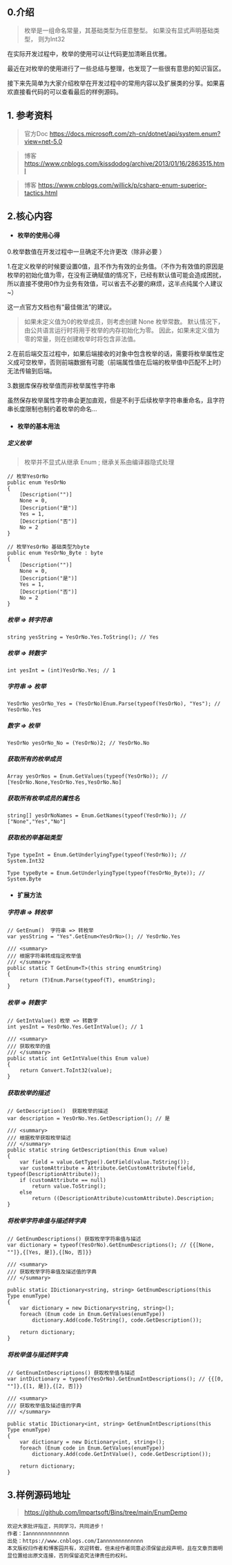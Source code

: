 



## 0.介绍
> 枚举是一组命名常量，其基础类型为任意整型。 如果没有显式声明基础类型， 则为Int32

在实际开发过程中，枚举的使用可以让代码更加清晰且优雅。

最近在对枚举的使用进行了一些总结与整理，也发现了一些很有意思的知识盲区。

接下来先简单为大家介绍枚举在开发过程中的常用内容以及扩展类的分享。如果喜欢直接看代码的可以查看最后的样例源码。

## 1. 参考资料
> 官方Doc https://docs.microsoft.com/zh-cn/dotnet/api/system.enum?view=net-5.0

> 博客 https://www.cnblogs.com/kissdodog/archive/2013/01/16/2863515.html

> 博客 https://www.cnblogs.com/willick/p/csharp-enum-superior-tactics.html

## 2.核心内容

- #### 枚举的使用心得
0.枚举数值在开发过程中一旦确定不允许更改（除非必要 ）

1.在定义枚举的时候要设置0值，且不作为有效的业务值。（不作为有效值的原因是枚举的初始化值为零，在没有正确赋值的情况下，已经有默认值可能会造成困扰，所以直接不使用0作为业务有效值，可以省去不必要的麻烦，这半点纯属个人建议~）

这一点官方文档也有“最佳做法”的建议。
> 如果未定义值为0的枚举成员，则考虑创建 None 枚举常数。 默认情况下，由公共语言运行时将用于枚举的内存初始化为零。 因此，如果未定义值为零的常量，则在创建枚举时将包含非法值。

2.在前后端交互过程中，如果后端接收的对象中包含枚举的话，需要将枚举属性定义成可空枚举，否则前端数据有可能（前端属性值在后端的枚举值中匹配不上时）无法传输到后端。

3.数据库保存枚举值而非枚举属性字符串

虽然保存枚举属性字符串会更加直观，但是不利于后续枚举字符串重命名，且字符串长度限制也制约着枚举的命名...
- #### 枚举的基本用法

##### 定义枚举
> 枚举并不显式从继承 Enum ; 继承关系由编译器隐式处理
```
// 枚举YesOrNo
public enum YesOrNo
{
    [Description("")]
    None = 0,
    [Description("是")]
    Yes = 1,
    [Description("否")]
    No = 2
}

// 枚举YesOrNo 基础类型为byte
public enum YesOrNo_Byte : byte
{
    [Description("")]
    None = 0,
    [Description("是")]
    Yes = 1,
    [Description("否")]
    No = 2
}
```

##### 枚举 => 转字符串
```
string yesString = YesOrNo.Yes.ToString(); // Yes
```

##### 枚举 => 转数字
```
int yesInt = (int)YesOrNo.Yes; // 1
```

##### 字符串 => 枚举
```
YesOrNo yesOrNo_Yes = (YesOrNo)Enum.Parse(typeof(YesOrNo), "Yes"); // YesOrNo.Yes
```

##### 数字 => 枚举
```
YesOrNo yesOrNo_No = (YesOrNo)2; // YesOrNo.No
```

##### 获取所有的枚举成员
```
Array yesOrNos = Enum.GetValues(typeof(YesOrNo)); // [YesOrNo.None,YesOrNo.Yes,YesOrNo.No]
```

##### 获取所有枚举成员的属性名
```
string[] yesOrNoNames = Enum.GetNames(typeof(YesOrNo)); // ["None","Yes","No"]
```

##### 获取枚的举基础类型
```
Type typeInt = Enum.GetUnderlyingType(typeof(YesOrNo)); // System.Int32
    
Type typeByte = Enum.GetUnderlyingType(typeof(YesOrNo_Byte)); // System.Byte
```

- #### 扩展方法

##### 字符串 => 转枚举
```
// GetEnum()  字符串 => 转枚举
var yesString = "Yes".GetEnum<YesOrNo>(); // YesOrNo.Yes

/// <summary>
/// 根据字符串转成指定枚举值
/// </summary>
public static T GetEnum<T>(this string enumString)
{
    return (T)Enum.Parse(typeof(T), enumString);
}
```
##### 枚举 => 转数字
```
// GetIntValue() 枚举 => 转数字
int yesInt = YesOrNo.Yes.GetIntValue(); // 1

/// <summary>
/// 获取枚举的值
/// </summary>
public static int GetIntValue(this Enum value)
{
    return Convert.ToInt32(value);
}            
```

##### 获取枚举的描述
```
// GetDescription()  获取枚举的描述
var description = YesOrNo.Yes.GetDescription(); // 是

/// <summary>
/// 根据枚举获取枚举描述
/// </summary>
public static string GetDescription(this Enum value)
{
    var field = value.GetType().GetField(value.ToString());
    var customAttribute = Attribute.GetCustomAttribute(field, typeof(DescriptionAttribute));
    if (customAttribute == null)
        return value.ToString();
    else
        return ((DescriptionAttribute)customAttribute).Description;
}          
```

##### 将枚举字符串值与描述转字典
```
// GetEnumDescriptions() 获取枚举字符串值与描述
var dictionary = typeof(YesOrNo).GetEnumDescriptions(); // {{[None, ""]},{[Yes, 是]},{[No, 否]}}

/// <summary>
/// 获取枚举字符串值及描述值的字典
/// </summary>

public static IDictionary<string, string> GetEnumDescriptions(this Type enumType)
{
    var dictionary = new Dictionary<string, string>();
    foreach (Enum code in Enum.GetValues(enumType))
        dictionary.Add(code.ToString(), code.GetDescription());

    return dictionary;
}         
```

##### 将枚举值与描述转字典
```
// GetEnumIntDescriptions() 获取枚举值与描述
var intDictionary = typeof(YesOrNo).GetEnumIntDescriptions(); // {{[0, ""]},{[1, 是]},{[2, 否]}}

/// <summary>
/// 获取枚举值及描述值的字典
/// </summary>

public static IDictionary<int, string> GetEnumIntDescriptions(this Type enumType)
{
    var dictionary = new Dictionary<int, string>();
    foreach (Enum code in Enum.GetValues(enumType))
        dictionary.Add(code.GetIntValue(), code.GetDescription());

    return dictionary;
}        
```

## 3.样例源码地址

 > https://github.com/Impartsoft/Bins/tree/main/EnumDemo



```
欢迎大家批评指正，共同学习，共同进步！
作者：Iannnnnnnnnnnnn
出处：https://www.cnblogs.com/Iannnnnnnnnnnnn
本文版权归作者和博客园共有，欢迎转载，但未经作者同意必须保留此段声明，且在文章页面明显位置给出原文连接，否则保留追究法律责任的权利。
```
